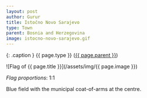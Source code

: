 ```yaml
---
layout: post
author: Gurur
title: Istočno Novo Sarajevo
type: Town
parent: Bosnia and Herzegovina
image: istocno-novo-sarajevo.gif
---
```

{: .caption }
{{ page.type }} ([{{ page.parent }}](/2019/03/30/bosnia-and-herzegovina.html))

![Flag of {{ page.title }}](/assets/img/{{ page.image }})

*Flag proportions*: 1:1

Blue field with the municipal coat-of-arms at the centre.